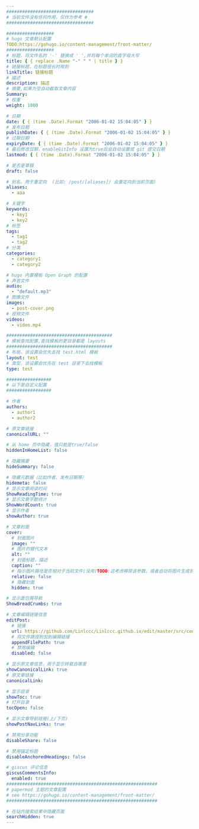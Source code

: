 ```yaml
---
#################################
# 当前文件没有任何作用，仅作为参考 #
#################################

##################
# hugo 文章默认配置
TODO:https://gohugo.io/content-management/front-matter/
##################
# 标题，将文件名的 '-' 替换成 ' ',并将每个单词的首字母大写
title: { { replace .Name "-" " " | title } }
# 链接标题，在标题很长时用到
linkTitle: 链接标题
# 描述
description: 描述
# 摘要,如果为空自动截取文章内容
Summary:
# 权重
weight: 1000

# 日期
date: { { (time .Date).Format "2006-01-02 15:04:05" } }
# 发布日期
publishDate: { { (time .Date).Format "2006-01-02 15:04:05" } }
# 过期日期
expiryDate: { { (time .Date).Format "2006-01-02 15:04:05" } }
# 最后修改日期，enableGitInfo 设置为true后会自动设置成 git 提交日期
lastmod: { { (time .Date).Format "2006-01-02 15:04:05" } }

# 是否是草稿
draft: false

# 别名，用于重定向  (比如: /post/[aliases]/ 会重定向到当前页面)
aliases:
  - aaa

# 关键字
keywords:
  - key1
  - key2
# 标签
tags:
  - tag1
  - tag2
# 分类
categories:
  - category1
  - category2

# hugo 内置模板 Open Graph 的配置
# 声音文件
audio:
  - "default.mp3"
# 图像文件
images:
  - post-cover.png
# 视频文件
videos:
  - video.mp4

########################################
# 模板查找配置,查找模板的更目录都是 layouts
########################################
# 布局，该设置会优先去找 test.html 模板
layout: test
# 类型，该设置会优先在 test 目录下去找模板
type: test

#################
# 以下是自定义配置
#################

# 作者
authors:
  - author1
  - author2

# 原文章链接
canonicalURL: ""

# 从 home 页中隐藏，值只能是true/false
hiddenInHomeList: false

# 隐藏摘要
hideSummary: false

# 隐藏元数据（比如作者、发布日期等）
hidemeta: false
# 显示文章阅读时间
ShowReadingTime: true
# 显示文章字数统计
ShowWordCount: true
# 显示作者
showAuthor: true

# 文章封面
cover:
  # 封面图片
  image: ""
  # 图片的替代文本
  alt: ""
  # 封面标题，描述
  caption: ""
  # 指示图片路径是否相对于当前文件(没用)TODO:这考虑移除该参数，或者自动将图片生成到对应的目录
  relative: false
  # 隐藏封面
  hidden: true

# 显示面包屑导航
ShowBreadCrumbs: true

# 文章编辑链接信息
editPost:
  # 链接
  url: https://github.com/Linlccc/Linlccc.github.io/edit/master/src/content
  # 将文件路径附加到编辑链接
  appendFilePath: true
  # 禁用编辑
  disabled: false

# 显示原文章信息，用于显示转载自哪里
showCanonicalLink: true
# 原文章链接
canonicalLink:

# 显示目录
showToc: true
# 打开目录
tocOpen: false

# 显示文章导航链接(上/下页)
showPostNavLinks: true

# 禁用分享功能
disableShare: false

# 禁用锚定标题
disableAnchoredHeadings: false

# giscus 评论信息
giscusCommentsInfo:
  enabled: true
#########################################################
# papermod 主题的文章配置
# see https://gohugo.io/content-management/front-matter/
#########################################################

# 在站内搜索结果中隐藏页面
searchHidden: true
---
```


